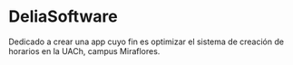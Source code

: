 # DeliaSoftware
Dedicado a crear una app cuyo fin es optimizar el sistema de creación de horarios en la UACh, campus Miraflores.
